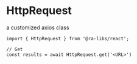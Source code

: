 # HttpRequest

a customized axios class

```tsx
import { HttpRequest } from '@ra-libs/react';

// Get
const results = await HttpRequest.get('<URL>')
```
